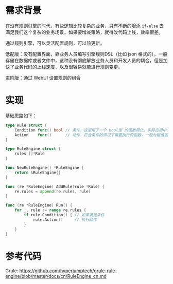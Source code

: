 # 需求背景

在没有规则引擎的时代，有些逻辑比较复杂的业务，只有不断的增添 `if-else` 去满足我们这个复杂的业务场景。如果要增减策略，就得改代码上线，效率很差。

通过规则引擎，可以灵活配置规则，可以热更新。



低配版：没有配置界面，靠业务人员编写引擎规则DSL（比如 json 格式的），一般存储在数据库或者文件中，这种没有彻底解放业务人员和开发人员的耦合，但是加快了业务代码的上线速度，以及很容易就能进行规则变更。

进阶版：通过 WebUI 设置规则的组合



# 实现

基础思路如下：

```go
type Rule struct {
    Condition func() bool // 条件，这里用了一个 bool型 的函数简化。实际应用中一般是一个条件字符串
    Action    func()      // 动作，符合条件的情况下需要执行的函数，一般为赋值语句
}

type RuleEngine struct {
    rules []*Rule
}

func NewRuleEngine() *RuleEngine {
    return &RuleEngine{}
}

func (re *RuleEngine) AddRule(rule *Rule) {
    re.rules = append(re.rules, rule)
}

func (re *RuleEngine) Run() {
    for _, rule := range re.rules {
        if rule.Condition() { // 如果满足条件
            rule.Action()     // 执行动作
        }
    }
}
```





# 参考代码

 Grule: https://github.com/hyperjumptech/grule-rule-engine/blob/master/docs/cn/RuleEngine_cn.md